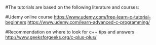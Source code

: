 #The tutorials are based on the following literature and courses:

#Udemy online course
https://www.udemy.com/free-learn-c-tutorial-beginners
https://www.udemy.com/learn-advanced-c-programming/



#Recommendation on where to look for c++ tips and answers
http://www.geeksforgeeks.org/c-plus-plus/
